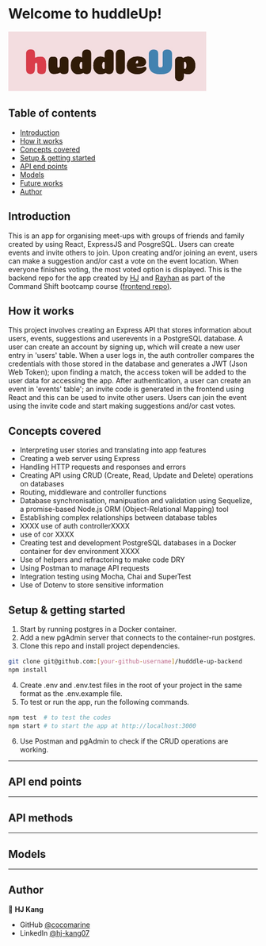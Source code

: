 # Welcome to huddleUp!

<img src="img/huddleUp_title.jpg" width="400" height="120" alt="huddleUp title logo" title="huddleUp title logo"/>

## Table of contents

- [Introduction](#introduction)
- [How it works](#how-it-works)
- [Concepts covered](#concepts-covered)
- [Setup & getting started](#setup-&-getting-started)
- [API end points](#API-end-points)
- [Models](#models)
- [Future works](#future-works)
- [Author](#author)

## Introduction

This is an app for organising meet-ups with groups of friends and family created by using React, ExpressJS and PosgreSQL.
Users can create events and invite others to join. Upon creating and/or joining an event, users can make a suggestion and/or cast a vote on the event location. When everyone finishes voting, the most voted option is displayed. 
This is the backend repo for the app created by [HJ](https://github.com/cocomarine) and [Rayhan](https://github.com/RayBeera) as part of the Command Shift bootcamp course [(frontend repo)](https://github.com/RayBeera/HuddleUp-frontend).

## How it works

This project involves creating an Express API that stores information about users, events, suggestions and userevents in a PostgreSQL database. A user can create an account by signing up, which will create a new user entry in 'users' table. When a user logs in, the auth controller compares the credentials with those stored in the database and generates a JWT (Json Web Token); upon finding a match, the access token will be added to the user data for accessing the app. After authentication, a user can create an event in 'events' table'; an invite code is generated in the frontend using React and this can be used to invite other users. Users can join the event using the invite code and start making suggestions and/or cast votes. 

## Concepts covered

- Interpreting user stories and translating into app features
- Creating a web server using Express
- Handling HTTP requests and responses and errors
- Creating API using CRUD (Create, Read, Update and Delete) operations on databases
- Routing, middleware and controller functions
- Database synchronisation, manipuation and validation using Sequelize, a promise-based Node.js ORM (Object-Relational Mapping) tool
- Establishing complex relationships between database tables
- XXXX use of auth controllerXXXX
- use of cor XXXX
- Creating test and development PostgreSQL databases in a Docker container for dev environment XXXX
- Use of helpers and refractoring to make code DRY
- Using Postman to manage API requests
- Integration testing using Mocha, Chai and SuperTest
- Use of Dotenv to store sensitive information

## Setup & getting started

1. Start by running postgres in a Docker container.
2. Add a new pgAdmin server that connects to the container-run postgres. 
3. Clone this repo and install project dependencies. 
```bash 
git clone git@github.com:[your-github-username]/hudddle-up-backend 
npm install
```
4. Create .env and .env.test files in the root of your project in the same format as the .env.example file. 
5. To test or run the app, run the following commands.
```bash
npm test  # to test the codes
npm start # to start the app at http://localhost:3000
```
6. Use Postman and pgAdmin to check if the CRUD operations are working.

----------------
## API end points

----------------
## API methods

------------------
## Models


------------------

## Author

👤 **HJ Kang** 
- GitHub [@cocomarine](https://github.com/cocomarine) 
- LinkedIn [@hj-kang07](https://www.linkedin.com/in/hj-kang07/) 